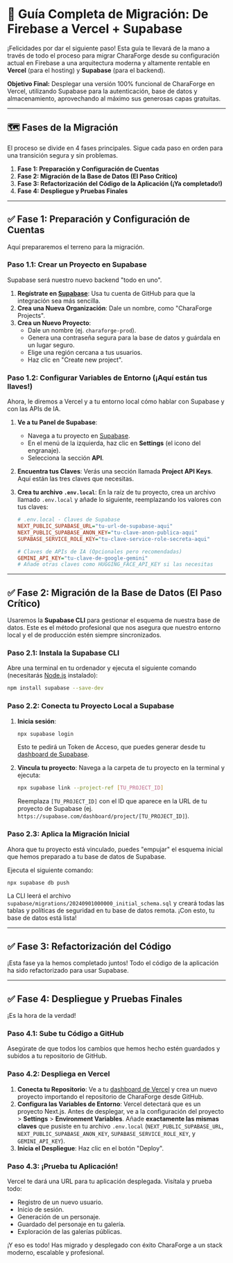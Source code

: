 # 🚀 Guía Completa de Migración: De Firebase a Vercel + Supabase

¡Felicidades por dar el siguiente paso! Esta guía te llevará de la mano a través de todo el proceso para migrar CharaForge desde su configuración actual en Firebase a una arquitectura moderna y altamente rentable en **Vercel** (para el hosting) y **Supabase** (para el backend).

**Objetivo Final:** Desplegar una versión 100% funcional de CharaForge en Vercel, utilizando Supabase para la autenticación, base de datos y almacenamiento, aprovechando al máximo sus generosas capas gratuitas.

---

## 🗺️ Fases de la Migración

El proceso se divide en 4 fases principales. Sigue cada paso en orden para una transición segura y sin problemas.

1.  **Fase 1: Preparación y Configuración de Cuentas**
2.  **Fase 2: Migración de la Base de Datos (El Paso Crítico)**
3.  **Fase 3: Refactorización del Código de la Aplicación (¡Ya completado!)**
4.  **Fase 4: Despliegue y Pruebas Finales**

---

## ✅ Fase 1: Preparación y Configuración de Cuentas

Aquí prepararemos el terreno para la migración.

### Paso 1.1: Crear un Proyecto en Supabase

Supabase será nuestro nuevo backend "todo en uno".

1.  **Regístrate en [Supabase](https://supabase.com/)**: Usa tu cuenta de GitHub para que la integración sea más sencilla.
2.  **Crea una Nueva Organización**: Dale un nombre, como "CharaForge Projects".
3.  **Crea un Nuevo Proyecto**:
    *   Dale un nombre (ej. `charaforge-prod`).
    *   Genera una contraseña segura para la base de datos y guárdala en un lugar seguro.
    *   Elige una región cercana a tus usuarios.
    *   Haz clic en "Create new project".

### Paso 1.2: Configurar Variables de Entorno (¡Aquí están tus llaves!)

Ahora, le diremos a Vercel y a tu entorno local cómo hablar con Supabase y con las APIs de IA.

1.  **Ve a tu Panel de Supabase**:
    *   Navega a tu proyecto en [Supabase](https://supabase.com/).
    *   En el menú de la izquierda, haz clic en **Settings** (el icono del engranaje).
    *   Selecciona la sección **API**.

2.  **Encuentra tus Claves**: Verás una sección llamada **Project API Keys**. Aquí están las tres claves que necesitas.

3.  **Crea tu archivo `.env.local`**: En la raíz de tu proyecto, crea un archivo llamado `.env.local` y añade lo siguiente, reemplazando los valores con tus claves:

    ```ini
    # .env.local - Claves de Supabase
    NEXT_PUBLIC_SUPABASE_URL="tu-url-de-supabase-aqui"
    NEXT_PUBLIC_SUPABASE_ANON_KEY="tu-clave-anon-publica-aqui"
    SUPABASE_SERVICE_ROLE_KEY="tu-clave-service-role-secreta-aqui"

    # Claves de APIs de IA (Opcionales pero recomendadas)
    GEMINI_API_KEY="tu-clave-de-google-gemini"
    # Añade otras claves como HUGGING_FACE_API_KEY si las necesitas
    ```

---

## ✅ Fase 2: Migración de la Base de Datos (El Paso Crítico)

Usaremos la **Supabase CLI** para gestionar el esquema de nuestra base de datos. Este es el método profesional que nos asegura que nuestro entorno local y el de producción estén siempre sincronizados.

### Paso 2.1: Instala la Supabase CLI

Abre una terminal en tu ordenador y ejecuta el siguiente comando (necesitarás [Node.js](https://nodejs.org/en) instalado):
```bash
npm install supabase --save-dev
```

### Paso 2.2: Conecta tu Proyecto Local a Supabase

1.  **Inicia sesión**:
    ```bash
    npx supabase login
    ```
    Esto te pedirá un Token de Acceso, que puedes generar desde tu [dashboard de Supabase](https://supabase.com/dashboard/account/tokens).

2.  **Vincula tu proyecto**: Navega a la carpeta de tu proyecto en la terminal y ejecuta:
    ```bash
    npx supabase link --project-ref [TU_PROJECT_ID]
    ```
    Reemplaza `[TU_PROJECT_ID]` con el ID que aparece en la URL de tu proyecto de Supabase (ej. `https://supabase.com/dashboard/project/[TU_PROJECT_ID]`).

### Paso 2.3: Aplica la Migración Inicial

Ahora que tu proyecto está vinculado, puedes "empujar" el esquema inicial que hemos preparado a tu base de datos de Supabase.

Ejecuta el siguiente comando:
```bash
npx supabase db push
```
La CLI leerá el archivo `supabase/migrations/20240901000000_initial_schema.sql` y creará todas las tablas y políticas de seguridad en tu base de datos remota. ¡Con esto, tu base de datos está lista!

---

## ✅ Fase 3: Refactorización del Código

¡Esta fase ya la hemos completado juntos! Todo el código de la aplicación ha sido refactorizado para usar Supabase.

---

## ✅ Fase 4: Despliegue y Pruebas Finales

¡Es la hora de la verdad!

### Paso 4.1: Sube tu Código a GitHub

Asegúrate de que todos los cambios que hemos hecho estén guardados y subidos a tu repositorio de GitHub.

### Paso 4.2: Despliega en Vercel

1.  **Conecta tu Repositorio**: Ve a tu [dashboard de Vercel](https://vercel.com/new) y crea un nuevo proyecto importando el repositorio de CharaForge desde GitHub.
2.  **Configura las Variables de Entorno**: Vercel detectará que es un proyecto Next.js. Antes de desplegar, ve a la configuración del proyecto > **Settings** > **Environment Variables**. Añade **exactamente las mismas claves** que pusiste en tu archivo `.env.local` (`NEXT_PUBLIC_SUPABASE_URL`, `NEXT_PUBLIC_SUPABASE_ANON_KEY`, `SUPABASE_SERVICE_ROLE_KEY`, y `GEMINI_API_KEY`).
3.  **Inicia el Despliegue**: Haz clic en el botón "Deploy".

### Paso 4.3: ¡Prueba tu Aplicación!

Vercel te dará una URL para tu aplicación desplegada. Visítala y prueba todo:
*   Registro de un nuevo usuario.
*   Inicio de sesión.
*   Generación de un personaje.
*   Guardado del personaje en tu galería.
*   Exploración de las galerías públicas.

¡Y eso es todo! Has migrado y desplegado con éxito CharaForge a un stack moderno, escalable y profesional.